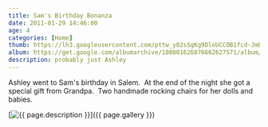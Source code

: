 ```yaml
---
title: Sam's Birthday Bonanza
date: 2011-01-29 14:46:00
age: 4
categories: [Home]
thumb: https://lh3.googleusercontent.com/pttw_y02sSgKg9DloUCCOB1fcd-JmByGWuBCp3aBFGnks-Ucv-UnoTV-GhC6pqnJ_xMcNYvQXXt2Im-pmXY=w293-h220
album: https://get.google.com/albumarchive/108001626876662627571/album/AF1QipMO_AtxtPvYmRB41aq2dtcel-EmM05YMs1_O6v_?authKey=CIz5tNa43NziuQE
description: probably just Ashley
---
```

Ashley went to Sam's birthday in Salem.  At the end of the night she got a special gift from Grandpa.  Two handmade rocking chairs for her dolls and babies.

[<img src="{{ page.thumb }}" alt="{{ page.description }}" class="wyseguys-album"/>]({{ page.gallery }})